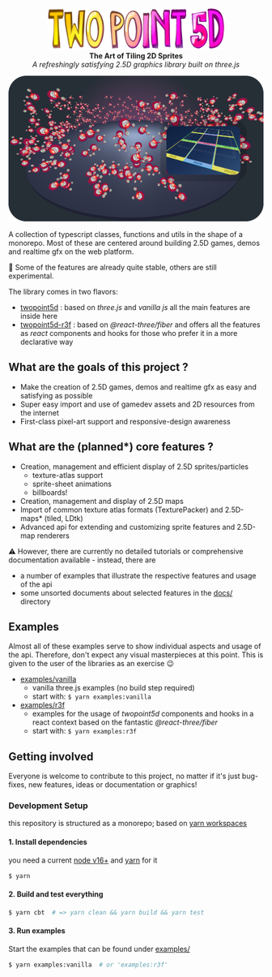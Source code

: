 <p align="center">
  <img width="350" src="docs/images/twopoint5d-700x168.png">
	<br>
  <b>The Art of Tiling 2D Sprites</b>
	<br>
  <em>A refreshingly satisfying 2.5D graphics library built on three.js</em>
</p>


![twopoint5d cover](cover.png)

A collection of typescript classes, functions and utils in the shape of a monorepo. Most of these are centered around building 2.5D games, demos and realtime gfx on the web platform.

:rocket: Some of the features are already quite stable, others are still experimental.

The library comes in two flavors:
- [twopoint5d](packages/twopoint5d) : based on _three.js_ and _vanilla js_ all the main features are inside here
- [twopoint5d-r3f](packages/twopoint5d-r3f) : based on _@react-three/fiber_ and offers all the features as _react_ components and hooks for those who prefer it in a more declarative way

## What are the goals of this project ?

- Make the creation of 2.5D games, demos and realtime gfx as easy and satisfying as possible
- Super easy import and use of gamedev assets and 2D resources from the internet
- First-class pixel-art support and responsive-design awareness

## What are the (planned*) core features ?

- Creation, management and efficient display of 2.5D sprites/particles
  - texture-atlas support
  - sprite-sheet animations
  - billboards!
- Creation, management and display of 2.5D maps
- Import of common texture atlas formats (TexturePacker) and 2.5D-maps* (tiled, LDtk)
- Advanced api for extending and customizing sprite features and 2.5D-map renderers

:warning: However, there are currently no detailed tutorials or comprehensive documentation available - instead, there are
- a number of examples that illustrate the respective features and usage of the api
- some unsorted documents about selected features in the [docs/](docs/) directory

## Examples

Almost all of these examples serve to show individual aspects and usage of the api. Therefore, don't expect any visual masterpieces at this point. This is given to the user of the libraries as an exercise :wink:

- [examples/vanilla](./examples/vanilla/)
  - vanilla three.js examples (no build step required)
  - start with: `$ yarn examples:vanilla`
- [examples/r3f](./examples/r3f/)
  - examples for the usage of _twopoint5d_ components and hooks in a react context based on the fantastic _@react-three/fiber_
  - start with: `$ yarn examples:r3f`

## Getting involved

Everyone is welcome to contribute to this project, no matter if it's just bug-fixes, new features, ideas or documentation or graphics!

### Development Setup

this repository is structured as a monorepo; based on [yarn workspaces](https://yarnpkg.com/features/workspaces)

#### 1. Install dependencies

you need a current [node v16+](https://nodejs.org/) and [yarn](https://yarnpkg.com/) for it

```sh
$ yarn
```

#### 2. Build and test everything

```sh
$ yarn cbt  # => yarn clean && yarn build && yarn test
```

#### 3. Run examples

Start the examples that can be found under [examples/](./examples/)

```sh
$ yarn examples:vanilla  # or 'examples:r3f'
```
